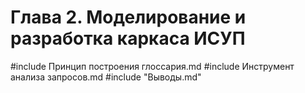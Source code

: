 # Глава 2. Моделирование и разработка каркаса ИСУП

#include Принцип построения глоссария.md
#include Инструмент анализа запросов.md
#include "Выводы.md"

